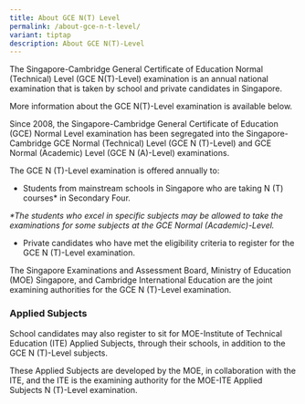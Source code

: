 ```yaml
---
title: About GCE N(T) Level
permalink: /about-gce-n-t-level/
variant: tiptap
description: About GCE N(T)-Level
---
```

<p>The Singapore-Cambridge General Certificate of Education Normal (Technical)
Level (GCE N(T)-Level) examination is an annual national examination that
is taken by school and private candidates in Singapore.</p>
<p>More information about the GCE N(T)-Level examination is available below.</p>
<p>Since 2008, the Singapore-Cambridge General Certificate of Education (GCE)
Normal Level examination has been segregated into the Singapore-Cambridge
GCE Normal (Technical) Level (GCE N (T)-Level) and GCE Normal (Academic)
Level (GCE N (A)-Level) examinations.</p>
<p>The GCE N (T)-Level examination is offered annually to:</p>
<ul data-tight="true" class="tight">
<li>
<p>Students from mainstream schools in Singapore who are taking N&nbsp;(T)
courses* in Secondary Four.</p>
</li>
</ul>
<p><em>*The students who excel in specific subjects may be allowed to take the examinations for some subjects at the GCE Normal (Academic)-Level.</em>
</p>
<ul data-tight="true" class="tight">
<li>
<p>Private candidates who have met the eligibility criteria to register for
the GCE N (T)-Level examination.</p>
</li>
</ul>
<p>The Singapore Examinations and Assessment Board, Ministry of Education
(MOE) Singapore, and Cambridge International Education are the joint examining
authorities for the GCE N (T)-Level examination.</p>
<h3><strong>Applied Subjects</strong></h3>
<p>School candidates may also register to sit for MOE-Institute of Technical
Education (ITE) Applied Subjects, through their schools, in addition to
the GCE N (T)-Level subjects.</p>
<p>These Applied Subjects are developed by the MOE, in collaboration with
the ITE, and the ITE is the examining authority for the MOE-ITE Applied
Subjects N (T)-Level examination.</p>